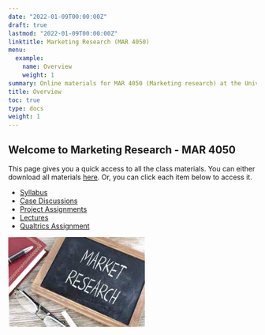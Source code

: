 ```yaml
---
date: "2022-01-09T00:00:00Z"
draft: true
lastmod: "2022-01-09T00:00:00Z"
linktitle: Marketing Research (MAR 4050)
menu:
  example:
    name: Overview
    weight: 1
summary: Online materials for MAR 4050 (Marketing research) at the University of Missouri in Spring 2022.
title: Overview
toc: true
type: docs
weight: 1
---
```


## Welcome to Marketing Research - MAR 4050

This page gives you a quick access to all the class materials. 
You can either download all materials [here](https://github.com/mikenguyen13/mar4050_S22/archive/refs/heads/main.zip). Or, you can click each item below to access it.

 * [Syllabus](https://github.com/mikenguyen13/mar4050_S22/raw/main/mar4050_S22_MikeN.pdf)
 * [Case Discussions](https://github.com/mikenguyen13/mar4050_S22/tree/main/case_discussion)
 * [Project Assignments](https://github.com/mikenguyen13/mar4050_S22/tree/main/project_assignment)
 * [Lectures](https://github.com/mikenguyen13/mar4050_S22/tree/main/lectures)
 * [Qualtrics Assignment](https://github.com/mikenguyen13/mar4050_S22/raw/main/Qualtrics%20assign.docx)

![Image](https://raw.githubusercontent.com/mikenguyen13/mar4050_S22/main/download.jpg)